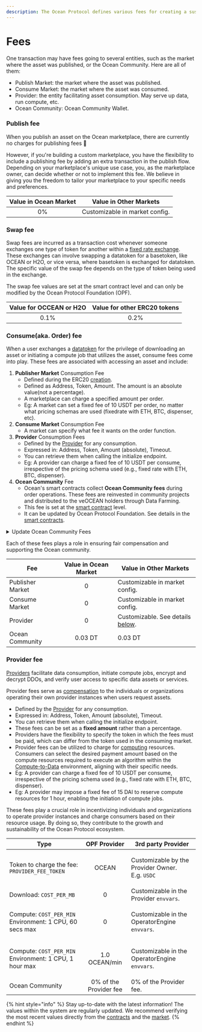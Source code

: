 ```yaml
---
description: The Ocean Protocol defines various fees for creating a sustainability loop.
---
```


# Fees

One transaction may have fees going to several entities, such as the market where the asset was published, or the Ocean Community. Here are all of them:

* Publish Market: the market where the asset was published.
* Consume Market: the market where the asset was consumed.
* Provider: the entity facilitating asset consumption. May serve up data, run compute, etc.
* Ocean Community: Ocean Community Wallet.

### Publish fee

When you publish an asset on the Ocean marketplace, there are currently no charges for publishing fees :tada:

However, if you're building a custom marketplace, you have the flexibility to include a publishing fee by adding an extra transaction in the publish flow. Depending on your marketplace's unique use case, you, as the marketplace owner, can decide whether or not to implement this fee. We believe in giving you the freedom to tailor your marketplace to your specific needs and preferences.

| Value in Ocean Market |     Value in Other Markets     |
| :-------------------: | :----------------------------: |
|           0%          | Customizable in market config. |

### Swap fee

Swap fees are incurred as a transaction cost whenever someone exchanges one type of token for another within a [fixed rate exchange](pricing-schemas.md#fixed-pricing). These exchanges can involve swapping a datatoken for a basetoken, like OCEAN or H2O, or vice versa, where basetoken is exchanged for datatoken. The specific value of the swap fee depends on the type of token being used in the exchange.

The swap fee values are set at the smart contract level and can only be modified by the Ocean Protocol Foundation (OPF).

| Value for OCCEAN or H2O | Value for other ERC20 tokens |
| :---------------------: | :--------------------------: |
|           0.1%          |             0.2%             |

### Consume(aka. Order) fee

When a user exchanges a [datatoken](datatokens.md) for the privilege of downloading an asset or initiating a compute job that utilizes the asset, consume fees come into play. These fees are associated with accessing an asset and include:

1. **Publisher Market** Consumption Fee
   * Defined during the ERC20 [creation](https://github.com/oceanprotocol/contracts/blob/b937a12b50dc4bdb7a6901c33e5c8fa136697df7/contracts/templates/ERC721Template.sol#L334).
   * Defined as Address, Token, Amount. The amount is an absolute value(not a percentage).
   * A marketplace can charge a specified amount per order.
   * Eg: A market can set a fixed fee of 10 USDT per order, no matter what pricing schemas are used (fixedrate with ETH, BTC, dispenser, etc).
2. **Consume Market** Consumption Fee
   * A market can specify what fee it wants on the order function.
3. **Provider** Consumption Fees
   * Defined by the [Provider](../old-infrastructure/provider/) for any consumption.
   * Expressed in: Address, Token, Amount (absolute), Timeout.
   * You can retrieve them when calling the initialize endpoint.
   * Eg: A provider can charge a fixed fee of 10 USDT per consume, irrespective of the pricing schema used (e.g., fixed rate with ETH, BTC, dispenser).
4. **Ocean Community** Fee
   * Ocean's smart contracts collect **Ocean Community fees** during order operations. These fees are reinvested in community projects and distributed to the veOCEAN holders through Data Farming.
   * This fee is set at the [smart contract](https://github.com/oceanprotocol/contracts/blob/main/contracts/communityFee/OPFCommunityFeeCollector.sol) level.
   * It can be updated by Ocean Protocol Foundation. See details in the [smart contracts](https://github.com/oceanprotocol/contracts/blob/main/contracts/pools/FactoryRouter.sol#L391-L407).

<details>

<summary>Update Ocean Community Fees</summary>

The Ocean Protocol Foundation can [change](https://github.com/oceanprotocol/contracts/blob/main/contracts/pools/FactoryRouter.sol#L391-L407) the Ocean community fees.

```solidity
/**
* @dev updateOPCFee
 *      Updates OP Community Fees
 * @param _newSwapOceanFee Amount charged for swapping with ocean approved tokens
 * @param _newSwapNonOceanFee Amount charged for swapping with non ocean approved tokens
 * @param _newConsumeFee Amount charged from consumeFees
 * @param _newProviderFee Amount charged for providerFees
 */
function updateOPCFee(uint256 _newSwapOceanFee, uint256 _newSwapNonOceanFee,
       uint256 _newConsumeFee, uint256 _newProviderFee) external onlyRouterOwner {

       swapOceanFee = _newSwapOceanFee;
       swapNonOceanFee = _newSwapNonOceanFee;
       consumeFee = _newConsumeFee;
       providerFee = _newProviderFee;
       emit OPCFeeChanged(msg.sender, _newSwapOceanFee, _newSwapNonOceanFee, _newConsumeFee, _newProviderFee);
}
```

</details>

Each of these fees plays a role in ensuring fair compensation and supporting the Ocean community.

| Fee              | Value in Ocean Market | Value in Other Markets                                   |
| ---------------- | :-------------------: | -------------------------------------------------------- |
| Publisher Market |           0           | Customizable in market config.                           |
| Consume Market   |           0           | Customizable in market config.                           |
| Provider         |           0           | Customizable. See details [below](fees.md#provider-fee). |
| Ocean Community  |        0.03 DT        | 0.03 DT                                                  |

### Provider fee

[Providers](../old-infrastructure/provider/) facilitate data consumption, initiate compute jobs, encrypt and decrypt DDOs, and verify user access to specific data assets or services.

Provider fees serve as [compensation](../community-monetization.md#3.-running-your-own-provider) to the individuals or organizations operating their own provider instances when users request assets.

* Defined by the [Provider](../old-infrastructure/provider/) for any consumption.
* Expressed in: Address, Token, Amount (absolute), Timeout.
* You can retrieve them when calling the initialize endpoint.
* These fees can be set as a **fixed amount** rather than a percentage.
* Providers have the flexibility to specify the token in which the fees must be paid, which can differ from the token used in the consuming market.
* Provider fees can be utilized to charge for [computing](../compute-to-data/) resources. Consumers can select the desired payment amount based on the compute resources required to execute an algorithm within the [Compute-to-Data](../compute-to-data/) environment, aligning with their specific needs.
* Eg: A provider can charge a fixed fee of 10 USDT per consume, irrespective of the pricing schema used (e.g., fixed rate with ETH, BTC, dispenser).
* Eg: A provider may impose a fixed fee of 15 DAI to reserve compute resources for 1 hour, enabling the initiation of compute jobs.

These fees play a crucial role in incentivizing individuals and organizations to operate provider instances and charge consumers based on their resource usage. By doing so, they contribute to the growth and sustainability of the Ocean Protocol ecosystem.

| Type                                                                         |      OPF Provider      | 3rd party Provider                                                   |
| ---------------------------------------------------------------------------- | :--------------------: | -------------------------------------------------------------------- |
| Token to charge the fee: `PROVIDER_FEE_TOKEN`                                |          OCEAN         | <p>Customizable by the Provider Owner.<br>E.g. <code>USDC</code></p> |
| Download: `COST_PER_MB`                                                      |            0           | Customizable in the Provider `envvars`.                              |
| <p>Compute: <code>COST_PER_MIN</code><br>Environment: 1 CPU, 60 secs max</p> |            0           | Customizable in the OperatorEngine `envvars`.                        |
| <p>Compute: <code>COST_PER_MIN</code><br>Environment: 1 CPU, 1 hour max</p>  |      1.0 OCEAN/min     | Customizable in the OperatorEngine `envvars`.                        |
| Ocean Community                                                              | 0% of the Provider fee | 0% of the Provider fee.                                              |

{% hint style="info" %}
Stay up-to-date with the latest information! The values within the system are regularly updated. We recommend verifying the most recent values directly from the [contracts](https://github.com/oceanprotocol/contracts) and the [market](https://github.com/oceanprotocol/market).
{% endhint %}
